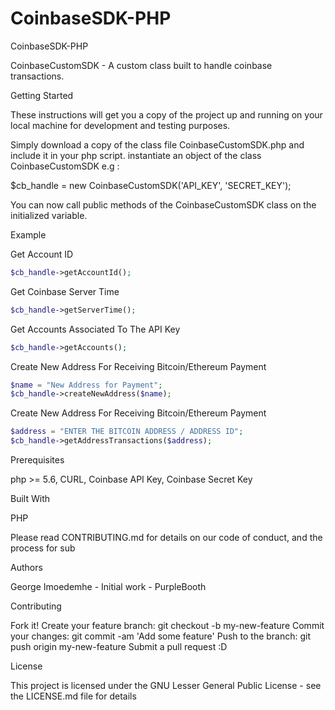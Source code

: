 # CoinbaseSDK-PHP
CoinbaseSDK-PHP

CoinbaseCustomSDK - A custom class built to handle coinbase transactions.

Getting Started

These instructions will get you a copy of the project up and running on your local machine for development and testing purposes. 

Simply download a copy of the class file CoinbaseCustomSDK.php and include it in your php script. 
instantiate an object of the class CoinbaseCustomSDK e.g : 

$cb_handle = new  CoinbaseCustomSDK('API_KEY', 'SECRET_KEY');

You can now call public methods of the CoinbaseCustomSDK class on the initialized variable.

Example


Get Account ID
```php
$cb_handle->getAccountId();
```

Get Coinbase Server Time
```php
$cb_handle->getServerTime();
```

Get Accounts Associated To The API Key
```php
$cb_handle->getAccounts();
```

Create New Address For Receiving Bitcoin/Ethereum Payment
```php
$name = "New Address for Payment";
$cb_handle->createNewAddress($name);
```

Create New Address For Receiving Bitcoin/Ethereum Payment
```php
$address = "ENTER THE BITCOIN ADDRESS / ADDRESS ID";
$cb_handle->getAddressTransactions($address);
```

Prerequisites

php >= 5.6,
CURL,
Coinbase API Key,
Coinbase Secret Key

Built With

PHP

Please read CONTRIBUTING.md for details on our code of conduct, and the process for sub

Authors

George Imoedemhe - Initial work - PurpleBooth

Contributing

Fork it!
Create your feature branch: git checkout -b my-new-feature
Commit your changes: git commit -am 'Add some feature'
Push to the branch: git push origin my-new-feature
Submit a pull request :D

License

This project is licensed under the GNU Lesser General Public License - see the LICENSE.md file for details
